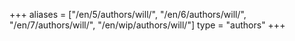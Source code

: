 +++
aliases = ["/en/5/authors/will/", "/en/6/authors/will/", "/en/7/authors/will/", "/en/wip/authors/will/"]
type = "authors"
+++
